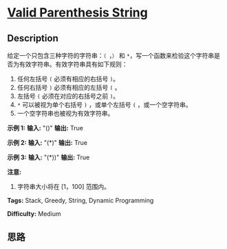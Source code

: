 # [Valid Parenthesis String][title]

## Description

给定一个只包含三种字符的字符串：`（ `，`）` 和 `*`，写一个函数来检验这个字符串是否为有效字符串。有效字符串具有如下规则：

  1. 任何左括号 `(` 必须有相应的右括号 `)`。
  2. 任何右括号 `)` 必须有相应的左括号 `(` 。
  3. 左括号 `(` 必须在对应的右括号之前 `)`。
  4. `*` 可以被视为单个右括号 `)` ，或单个左括号 `(` ，或一个空字符串。
  5. 一个空字符串也被视为有效字符串。

**示例 1:**
            **输入:** "()"    **输出:** True    

**示例 2:**
            **输入:** "(*)"    **输出:** True    

**示例 3:**
            **输入:** "(*))"    **输出:** True    

**注意:**

  1. 字符串大小将在 [1，100] 范围内。


**Tags:** Stack, Greedy, String, Dynamic Programming

**Difficulty:** Medium

## 思路

[title]: https://leetcode-cn.com/problems/valid-parenthesis-string
